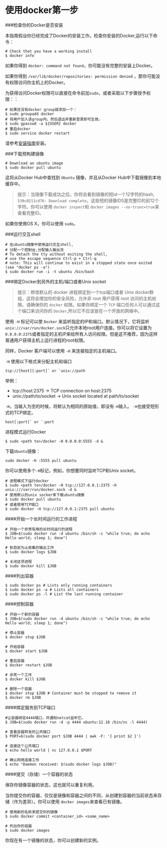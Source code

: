 使用docker第一步
===

###检查你的Docker是否安装

本指南假设你已经完成了Docker的安装工作。检查你安装的Docker,运行以下命令：

	# Check that you have a working install
	$ docker info

如果你得到 `docker: command not found`，你可能没有完整的安装上Docker。

如果你得到 `/var/lib/docker/repositories: permission denied` ，那你可能没有权限访问你主机上的Docker。

为获得访问Docker权限可以直接在命令前加`sudo`，或者采取以下步骤授予权限：：

	# 如果还没有docker group就添加一个：
	$ sudo groupadd docker
	# 将用户加入该group内。然后退出并重新登录即可生效。
	$ sudo gpasswd -a ${USER} docker
	# 重启docker
	$ sudo service docker restart

请参考[安装指南](../install/)安装。

###下载预构建镜像

	# Download an ubuntu image
	$ sudo docker pull ubuntu

这将从Docker Hub中查找到 `Ubuntu` 镜像，并且从Docker Hub中下载镜像到本地缓存中。

>提示：当镜像下载成功之后，你将会看到镜像的短id一个12字符的hash, `539c0211cd76: Download complete`，这些短的镜像IDS是完整ID的前12个字符。你可以使用 `docker inspect`和 `docker images --no-trunc=true`来查看完整ID。

如果你使用OS X，你可以使用 `sudo`。

###运行交互shell

	# 在ubuntu镜像中使用运行交互shell,
	# 分配一个控制台,分配输入输出流
	# To detach the tty without exiting the shell,
	# use the escape sequence Ctrl-p + Ctrl-q
	# note: This will continue to exist in a stopped state once exited (see "docker ps -a")
	$ sudo docker run -i -t ubuntu /bin/bash

###绑定Docker到另外的主机/端口或者Unix socket

>提示：修改默认的 docker 进程绑定到一个tcp端口或者 Unix docker群组，这将会增加你的安全风险，允许非 root 用户获得 root 访问的主机权限。请确保你的 `docker` 权限。如果你绑定一个 `TCP` 端口任何人可以通过这个端口来访问你的 `Docker`,所以它不应该放在一个开放的网络中。

使用 `-H` 标记可以使 `Docker` 来监听指定的IP和端口。默认情况下，它将监听 `unix:///var/run/docker.sock`只允许本地root用户连接。你可以将它设置为 `0.0.0.0:2375`或者指定的主机IP来给所有人访问权限。但是这不推荐，因为这样普通用户获得主机上运行进程的root权限。

同样，Docker 客户端可以使用 `-H` 来连接指定的主机端口。

`-H` 使用以下格式来分配主机和端口

	tcp://[host][:port]` or `unix://path

举例：

+ tcp://host:2375 -> TCP connection on host:2375
+ unix://path/to/socket -> Unix socket located at path/to/socket

`-H`，当输入为空的时候，将默认为相同的原始值，即没有`-H`输入。
`-H`也接受短形式的TCP绑定。

	host[:port]` or `:port

进程模式运行Docker

	$ sudo <path to>/docker -H 0.0.0.0:5555 -d &

下载`Ubuntu`镜像：

	sudo docker -H :5555 pull ubuntu

你可以使用多个`-H`标记，例如，你想要同时监听TCP和Unix socket。

	# 进程模式下运行docker
	$ sudo <path to>/docker -H tcp://127.0.0.1:2375 -H unix:///var/run/docker.sock -d &
	# 使用默认的unix socker来下载ubuntu镜像
	$ sudo docker pull ubuntu
	# 或者使用TCP端口
	$ sudo docker -H tcp://127.0.0.1:2375 pull ubuntu

####开始一个长时间运行的工作进程

	# 开始一个非常有用的长时间运行的进程
	$ JOB=$(sudo docker run -d ubuntu /bin/sh -c "while true; do echo Hello world; sleep 1; done")
	
	# 到目前为止收集的输出工作
	$ sudo docker logs $JOB
	
	# 关闭这项进程
	$ sudo docker kill $JOB

####列出容器

	$ sudo docker ps # Lists only running containers
	$ sudo docker ps -a # Lists all containers
	$ sudo docker ps -l # List the last running container

####控制容器

	# 开始一个新的容器
	$ JOB=$(sudo docker run -d ubuntu /bin/sh -c "while true; do echo Hello world; sleep 1; done")
	
	# 停止容器
	$ docker stop $JOB
	
	# 开始容器
	$ docker start $JOB
	
	# 重启容器
	$ docker restart $JOB
	
	# 杀死一个工作
	$ docker kill $JOB
	
	# 删除一个容器
	$ docker stop $JOB # Container must be stopped to remove it
	$ docker rm $JOB


####绑定服务到TCP端口


	#让容器绑定4444端口，并通知netcat监听它。
	$ JOB=$(sudo docker run -d -p 4444 ubuntu:12.10 /bin/nc -l 4444)
	
	# 查看容器转发的公共端口
	$ PORT=$(sudo docker port $JOB 4444 | awk -F: '{ print $2 }')
	
	# 连接这个公共端口
	$ echo hello world | nc 127.0.0.1 $PORT
	
	# 确认网络连接工作
	$ echo "Daemon received: $(sudo docker logs $JOB)"

####提交（存储）一个容器的状态

保存你镜像容器的状态，这也就可以重复利用。

当你提交你的容器，仅仅是镜像和容器之间的不同，从创建到容器的当前状态来存储（作为差异）。你可以使用 `docker images`来查看已有镜像。

	# 使用新的名称来提交你的镜像
	$ sudo docker commit <container_id> <some_name>
	
	# 列出你的容器
	$ sudo docker images

你现在有一个镜像的状态，你可以创建新的实例。


